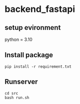 # backend_fastapi
## setup evironment
python = 3.10
## Install package
```
pip install -r requirement.txt
```
## Runserver
```
cd src
bash run.sh
```